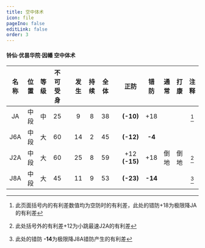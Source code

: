 ```yaml
---
title: 空中体术
icon: file
pageIno: false
editLink: false
order: 3
---
```

#### 铃仙·优昙华院·因幡 空中体术

| 名称  | 位置  | 等级  | 不可受身  |       | 发生  | 持续  | 全体  |       |     正防      |  错防   | 通常  | 打康  | 注释  |
| :---: | :---: | :---: | :---: | :---: | :---: | :---: | :---: | :---: | :-----------: | :-----: | :---: | :---: | :---: |
|  JA   | 中段  |  中   |  25   |       |   9   |   8   |  38   |       |   **(-10)**   |   +18   |       |       | [^1]  |
|  J6A  | 中段  |  大   |  60   |       |  14   |   2   |  45   |       |   **(-12)**   | **-4**  |       |       |       |
|  J2A  | 中段  |  大   |  60   |       |  25   |   8   |  59   |       | +12 **(-15)** |   +18   | 倒地  | 倒地  | [^2]  |
|  J8A  | 中段  |  大   |  45   |       |  11   |   9   |  53   |       |   **(-23)**   | **-14** |       |       | [^3]  |




[^1]: 此页面括号内的有利差数值均为空防时的有利差，此处的错防+18为极限降JA的有利差
[^2]: 此处括号外的有利差+12为小跳最速J2A的有利差
[^3]: 此处的错防 **-14**为极限降J8A错防产生的有利差
